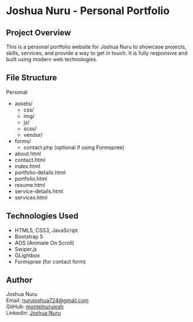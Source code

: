 # Joshua Nuru - Personal Portfolio

## Project Overview
This is a personal portfolio website for Joshua Nuru to showcase projects, skills, services, and provide a way to get in touch. It is fully responsive and built using modern web technologies.

## File Structure
Personal
- assets/
  - css/
  - img/
  - js/
  - scss/
  - vendor/
- forms/
  - contact.php (optional if using Formspree)
- about.html
- contact.html
- index.html
- portfolio-details.html
- portfolio.html
- resume.html
- service-details.html
- services.html

## Technologies Used
- HTML5, CSS3, JavaScript
- Bootstrap 5
- AOS (Animate On Scroll)
- Swiper.js
- GLightbox
- Formspree (for contact form)

## Author
Joshua Nuru  
Email: nurujoshua724@gmail.com  
GitHub: [montelnurujosh](https://github.com/montelnurujosh)  
LinkedIn: [Joshua Nuru](https://linkedin.com/in/joshua-nuru)
